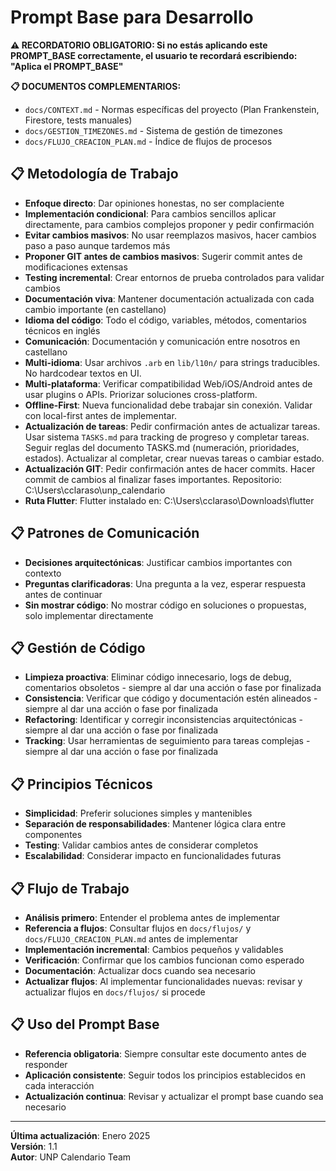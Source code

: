 # Prompt Base para Desarrollo

**⚠️ RECORDATORIO OBLIGATORIO: Si no estás aplicando este PROMPT_BASE correctamente, el usuario te recordará escribiendo: "Aplica el PROMPT_BASE"**

**📋 DOCUMENTOS COMPLEMENTARIOS:**
- `docs/CONTEXT.md` - Normas específicas del proyecto (Plan Frankenstein, Firestore, tests manuales)
- `docs/GESTION_TIMEZONES.md` - Sistema de gestión de timezones
- `docs/FLUJO_CREACION_PLAN.md` - Índice de flujos de procesos

## 📋 Metodología de Trabajo

- **Enfoque directo**: Dar opiniones honestas, no ser complaciente
- **Implementación condicional**: Para cambios sencillos aplicar directamente, para cambios complejos proponer y pedir confirmación
- **Evitar cambios masivos**: No usar reemplazos masivos, hacer cambios paso a paso aunque tardemos más
- **Proponer GIT antes de cambios masivos**: Sugerir commit antes de modificaciones extensas
- **Testing incremental**: Crear entornos de prueba controlados para validar cambios
- **Documentación viva**: Mantener documentación actualizada con cada cambio importante (en castellano)
- **Idioma del código**: Todo el código, variables, métodos, comentarios técnicos en inglés
- **Comunicación**: Documentación y comunicación entre nosotros en castellano
- **Multi-idioma**: Usar archivos `.arb` en `lib/l10n/` para strings traducibles. No hardcodear textos en UI.
- **Multi-plataforma**: Verificar compatibilidad Web/iOS/Android antes de usar plugins o APIs. Priorizar soluciones cross-platform.
- **Offline-First**: Nueva funcionalidad debe trabajar sin conexión. Validar con local-first antes de implementar.
- **Actualización de tareas**: Pedir confirmación antes de actualizar tareas. Usar sistema `TASKS.md` para tracking de progreso y completar tareas. Seguir reglas del documento TASKS.md (numeración, prioridades, estados). Actualizar al completar, crear nuevas tareas o cambiar estado.
- **Actualización GIT**: Pedir confirmación antes de hacer commits. Hacer commit de cambios al finalizar fases importantes. Repositorio: C:\Users\cclaraso\unp_calendario
- **Ruta Flutter**: Flutter instalado en: C:\Users\cclaraso\Downloads\flutter

## 📋 Patrones de Comunicación

- **Decisiones arquitectónicas**: Justificar cambios importantes con contexto
- **Preguntas clarificadoras**: Una pregunta a la vez, esperar respuesta antes de continuar
- **Sin mostrar código**: No mostrar código en soluciones o propuestas, solo implementar directamente

## 📋 Gestión de Código

- **Limpieza proactiva**: Eliminar código innecesario, logs de debug, comentarios obsoletos - siempre al dar una acción o fase por finalizada
- **Consistencia**: Verificar que código y documentación estén alineados - siempre al dar una acción o fase por finalizada
- **Refactoring**: Identificar y corregir inconsistencias arquitectónicas - siempre al dar una acción o fase por finalizada
- **Tracking**: Usar herramientas de seguimiento para tareas complejas - siempre al dar una acción o fase por finalizada

## 📋 Principios Técnicos

- **Simplicidad**: Preferir soluciones simples y mantenibles
- **Separación de responsabilidades**: Mantener lógica clara entre componentes
- **Testing**: Validar cambios antes de considerar completos
- **Escalabilidad**: Considerar impacto en funcionalidades futuras

## 📋 Flujo de Trabajo

- **Análisis primero**: Entender el problema antes de implementar
- **Referencia a flujos**: Consultar flujos en `docs/flujos/` y `docs/FLUJO_CREACION_PLAN.md` antes de implementar
- **Implementación incremental**: Cambios pequeños y validables
- **Verificación**: Confirmar que los cambios funcionan como esperado
- **Documentación**: Actualizar docs cuando sea necesario
- **Actualizar flujos**: Al implementar funcionalidades nuevas: revisar y actualizar flujos en `docs/flujos/` si procede

## 📋 Uso del Prompt Base

- **Referencia obligatoria**: Siempre consultar este documento antes de responder
- **Aplicación consistente**: Seguir todos los principios establecidos en cada interacción
- **Actualización continua**: Revisar y actualizar el prompt base cuando sea necesario

---

**Última actualización**: Enero 2025  
**Versión**: 1.1  
**Autor**: UNP Calendario Team
